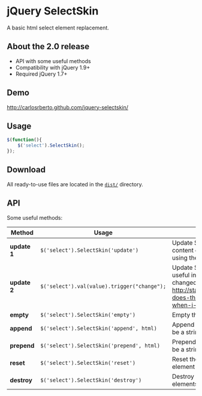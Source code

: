 # jQuery SelectSkin

A basic html select element replacement.

## About the 2.0 release

* API with some useful methods
* Compatibility with jQuery 1.9+
* Required jQuery 1.7+

## Demo

http://carlosrberto.github.com/jquery-selectskin/

## Usage
```javascript
$(function(){
	$('select').SelectSkin();
});
```

## Download

All ready-to-use files are located in the [`dist/`](dist/) directory.

## API

Some useful methods:

|    Method     |                     Usage                       |                                                         Description                                                          |
|---------------|-------------------------------------------------|------------------------------------------------------------------------------------------------------------------------------|
| **update 1**  | ```$('select').SelectSkin('update')```          | Update SelectSkin text, useful in cases where the content of the select element is changed without using the SelectSkin API. |
| **update 2**  | ```$('select').val(value).trigger("change");``` | Update SelectSkin text, forcing change event, useful in cases where the content of the select is changed programmatically. Eg: http://stackoverflow.com/questions/4672505/why-does-the-jquery-change-event-not-trigger-when-i-set-the-value-of-a-select-us |
| **empty**     | ```$('select').SelectSkin('empty')```           | Empty the select element.                                                                                                    |
| **append**    | ```$('select').SelectSkin('append', html)```    | Append new elements to select element, `html` must be a string, an option element or a jquery object.                        |
| **prepend**   | ```$('select').SelectSkin('prepend', html)```   | Prepend new elements to select element, `html` must be a string, an option element or a jquery object.                       |
| **reset**     | ```$('select').SelectSkin('reset')```           | Reset the select element, show the first option element as selected.                                                         |
| **destroy**   | ```$('select').SelectSkin('destroy')```         | Destroy all SelectSkin references, events and elements.                                                                      |

